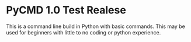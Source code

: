 # PyCMD 1.0 Test Realese
This is a command line build in Python with basic commands. This may be used for beginners with little to no coding or python experience.
